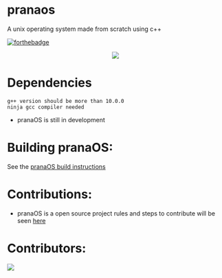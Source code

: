 # pranaos
A unix operating system made from scratch using c++

[![forthebadge](https://forthebadge.com/images/badges/made-with-c-plus-plus.svg)](https://forthebadge.com)


<p align='center'>
  <img src='https://raw.githubusercontent.com/pranaOS/pranaOS/master/meta/res/files/pranaOS.jpg'>
</p>

# Dependencies
```
g++ version should be more than 10.0.0
ninja gcc compiler needed
```

- pranaOS is still in development 

# Building pranaOS:
See the [pranaOS build instructions](https://github.com/pranaOS/pranaOS/blob/master/docs/build.md)

# Contributions:
- pranaOS is a open source project rules and steps to contribute will be seen [here]()

# Contributors:

<a href="https://github.com/pranaOS/pranaOS/graphs/contributors">
  <img src="https://contributors-img.web.app/image?repo=pranaOS/pranaOS" />
</a>
